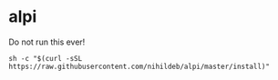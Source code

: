 # alpi

Do not run this ever!

```
sh -c "$(curl -sSL https://raw.githubusercontent.com/nihildeb/alpi/master/install)"
```
